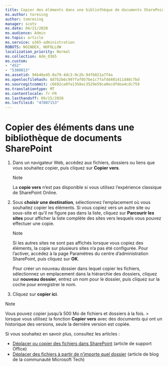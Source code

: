 ```yaml
---
title: Copier des éléments dans une bibliothèque de documents SharePoint
ms.author: toresing
author: tomresing
manager: scotv
ms.date: 04/21/2020
ms.audience: Admin
ms.topic: article
ms.service: o365-administration
ROBOTS: NOINDEX, NOFOLLOW
localization_priority: Normal
ms.collection: Adm_O365
ms.custom:
- "452"
- "5300013"
ms.assetid: 94b46e45-0a79-4dc3-9c2b-94fb021a7f4a
ms.openlocfilehash: 8d7b2b6c997faf057be1c7fafdd401411d48c7bd
ms.sourcegitcommit: c6692ce0fa1358ec3529e59ca0ecdfdea4cdc759
ms.translationtype: MT
ms.contentlocale: fr-FR
ms.lasthandoff: 09/15/2020
ms.locfileid: "47807153"
---
```

# <a name="copy-items-in-a-sharepoint-document-library"></a>Copier des éléments dans une bibliothèque de documents SharePoint

1. Dans un navigateur Web, accédez aux fichiers, dossiers ou liens que vous souhaitez copier, puis cliquez sur **Copier vers**.

    > [!NOTE]
    > La **copie vers** n’est pas disponible si vous utilisez l’expérience classique de SharePoint Online.
  
2. Sous **choisir une destination**, sélectionnez l’emplacement où vous souhaitez copier les éléments. Si vous copiez vers un autre site ou sous-site et qu’il ne figure pas dans la liste, cliquez sur **Parcourir les sites** pour afficher la liste complète des sites vers lesquels vous pouvez effectuer une copie.

    > [!NOTE]
    > Si les autres sites ne sont pas affichés lorsque vous copiez des éléments, la copie sur plusieurs sites n’a pas été configurée. Pour l’activer, accédez à la page Paramètres du centre d’administration SharePoint, puis cliquez sur **OK**.
  
    Pour créer un nouveau dossier dans lequel copier les fichiers, sélectionnez un emplacement dans la hiérarchie des dossiers, cliquez sur **nouveau dossier**, entrez un nom pour le dossier, puis cliquez sur la coche pour enregistrer le nom.

3. Cliquez sur **copier ici**.

> [!NOTE]
> Vous pouvez copier jusqu’à 500 Mo de fichiers et dossiers à la fois. > lorsque vous utilisez la fonction **Copier vers** avec des documents qui ont un historique des versions, seule la dernière version est copiée.
  
Si vous souhaitez en savoir plus, consultez les articles : 

 - [Déplacer ou copier des fichiers dans SharePoint](https://support.office.com/article/move-or-copy-files-in-sharepoint-00e2f483-4df3-46be-a861-1f5f0c1a87bc) (article de support Office)
 - [Déplacer des fichiers à partir de n’importe quel dossier](https://techcommunity.microsoft.com/t5/Microsoft-SharePoint-Blog/Now-move-files-anywhere-in-Office-365-SharePoint-and-OneDrive/ba-p/146973) (article de blog de la communauté Microsoft Tech)   